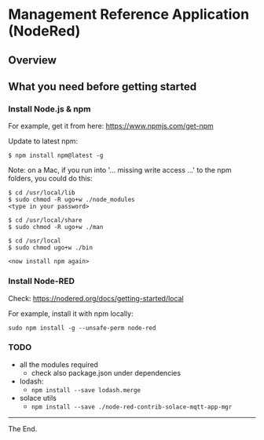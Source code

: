 # Management Reference Application (NodeRed)

## Overview

## What you need before getting started

### Install Node.js & npm

For example, get it from here: https://www.npmjs.com/get-npm

Update to latest npm:
````
$ npm install npm@latest -g
````
Note: on a Mac, if you run into '... missing write access ...' to the npm folders, you could do this:
````
$ cd /usr/local/lib
$ sudo chmod -R ugo+w ./node_modules
<type in your password>

$ cd /usr/local/share
$ sudo chmod -R ugo+w ./man

$ cd /usr/local
$ sudo chmod ugo+w ./bin

<now install npm again>

````

### Install Node-RED

Check: https://nodered.org/docs/getting-started/local

For example, install it with npm locally:
````
sudo npm install -g --unsafe-perm node-red
````

### TODO


- all the modules required
  - check also package.json under dependencies
- lodash:
  - ````npm install --save lodash.merge````
- solace utils
  - ````npm install --save ./node-red-contrib-solace-mqtt-app-mgr````

------------------------------------------------------------------------------
The End.
